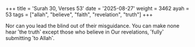 +++
title = 'Surah 30, Verses 53'
date = '2025-08-27'
weight = 3462
ayah = 53
tags = ["allah", "believe", "faith", "revelation", "truth"]
+++

Nor can you lead the blind out of their misguidance. You can make none hear ˹the truth˺ except those who believe in Our revelations, ˹fully˺ submitting ˹to Allah˺.
